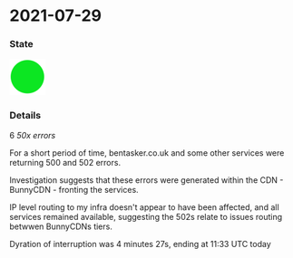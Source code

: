 2021-07-29
===========

### State

![Resolved](../../imgs/green.png)

### Details
6
*50x errors*

For a short period of time, bentasker.co.uk and some other services were returning 500 and 502 errors.

Investigation suggests that these errors were generated within the CDN - BunnyCDN - fronting the services.

IP level routing to my infra doesn't appear to have been affected, and all services remained available, suggesting the 502s relate to issues routing betwwen BunnyCDNs tiers.

Dyration of interruption was 4 minutes 27s, ending at 11:33 UTC today

